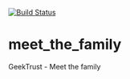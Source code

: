 [![Build Status](https://app.travis-ci.com/hakdryga/meet_the_family.svg?branch=develop)](https://app.travis-ci.com/hakdryga/meet_the_family)

# meet_the_family
GeekTrust - Meet the family
